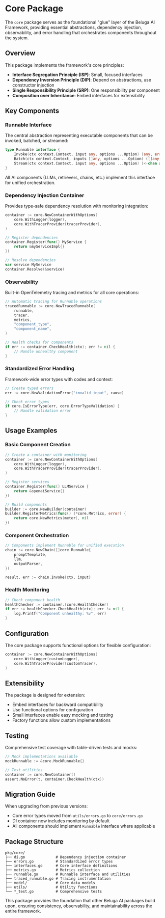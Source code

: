 # Core Package

The `core` package serves as the foundational "glue" layer of the Beluga AI Framework, providing essential abstractions, dependency injection, observability, and error handling that orchestrates components throughout the system.

## Overview

This package implements the framework's core principles:
- **Interface Segregation Principle (ISP)**: Small, focused interfaces
- **Dependency Inversion Principle (DIP)**: Depend on abstractions, use constructor injection
- **Single Responsibility Principle (SRP)**: One responsibility per component
- **Composition over Inheritance**: Embed interfaces for extensibility

## Key Components

### Runnable Interface

The central abstraction representing executable components that can be invoked, batched, or streamed:

```go
type Runnable interface {
    Invoke(ctx context.Context, input any, options ...Option) (any, error)
    Batch(ctx context.Context, inputs []any, options ...Option) ([]any, error)
    Stream(ctx context.Context, input any, options ...Option) (<-chan any, error)
}
```

All AI components (LLMs, retrievers, chains, etc.) implement this interface for unified orchestration.

### Dependency Injection Container

Provides type-safe dependency resolution with monitoring integration:

```go
container := core.NewContainerWithOptions(
    core.WithLogger(logger),
    core.WithTracerProvider(tracerProvider),
)

// Register dependencies
container.Register(func() MyService {
    return &myServiceImpl{}
})

// Resolve dependencies
var service MyService
container.Resolve(&service)
```

### Observability

Built-in OpenTelemetry tracing and metrics for all core operations:

```go
// Automatic tracing for Runnable operations
tracedRunnable := core.NewTracedRunnable(
    runnable,
    tracer,
    metrics,
    "component_type",
    "component_name",
)

// Health checks for components
if err := container.CheckHealth(ctx); err != nil {
    // Handle unhealthy component
}
```

### Standardized Error Handling

Framework-wide error types with codes and context:

```go
// Create typed errors
err := core.NewValidationError("invalid input", cause)

// Check error types
if core.IsErrorType(err, core.ErrorTypeValidation) {
    // Handle validation error
}
```

## Usage Examples

### Basic Component Creation

```go
// Create a container with monitoring
container := core.NewContainerWithOptions(
    core.WithLogger(logger),
    core.WithTracerProvider(tracerProvider),
)

// Register services
container.Register(func() LLMService {
    return &openaiService{}
})

// Build components
builder := core.NewBuilder(container)
builder.RegisterMetrics(func() (*core.Metrics, error) {
    return core.NewMetrics(meter), nil
})
```

### Component Orchestration

```go
// Components implement Runnable for unified execution
chain := core.NewChain([]core.Runnable{
    promptTemplate,
    llm,
    outputParser,
})

result, err := chain.Invoke(ctx, input)
```

### Health Monitoring

```go
// Check component health
healthChecker := container.(core.HealthChecker)
if err := healthChecker.CheckHealth(ctx); err != nil {
    log.Printf("Component unhealthy: %v", err)
}
```

## Configuration

The core package supports functional options for flexible configuration:

```go
container := core.NewContainerWithOptions(
    core.WithLogger(customLogger),
    core.WithTracerProvider(customTracer),
)
```

## Extensibility

The package is designed for extension:
- Embed interfaces for backward compatibility
- Use functional options for configuration
- Small interfaces enable easy mocking and testing
- Factory functions allow custom implementations

## Testing

Comprehensive test coverage with table-driven tests and mocks:

```go
// Mock implementations available
mockRunnable := &core.MockRunnable{}

// Test utilities
container := core.NewContainer()
assert.NoError(t, container.CheckHealth(ctx))
```

## Migration Guide

When upgrading from previous versions:
- Core error types moved from `utils/errors.go` to `core/errors.go`
- DI container now includes monitoring by default
- All components should implement `Runnable` interface where applicable

## Package Structure

```
pkg/core/
├── di.go              # Dependency injection container
├── errors.go          # Standardized error types
├── interfaces.go      # Core interface definitions
├── metrics.go         # Metrics collection
├── runnable.go        # Runnable interface and utilities
├── traced_runnable.go # Tracing instrumentation
├── model/             # Core data models
├── utils/             # Utility functions
└── *_test.go          # Comprehensive tests
```

This package provides the foundation that other Beluga AI packages build upon, ensuring consistency, observability, and maintainability across the entire framework.
